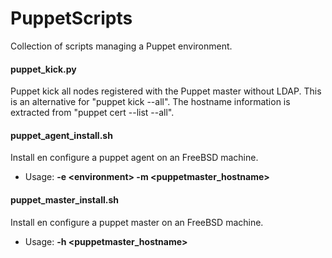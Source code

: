 # PuppetScripts
Collection of scripts managing a Puppet environment.

#### puppet_kick.py
Puppet kick all nodes registered with the Puppet master without LDAP. This is an alternative for "puppet kick --all".
The hostname information is extracted from "puppet cert --list --all".

#### puppet_agent_install.sh
Install en configure a puppet agent on an FreeBSD machine.

- Usage: **-e \<environment\> -m \<puppetmaster_hostname\>**

#### puppet_master_install.sh
Install en configure a puppet master on an FreeBSD machine.

- Usage: **-h \<puppetmaster_hostname\>**
